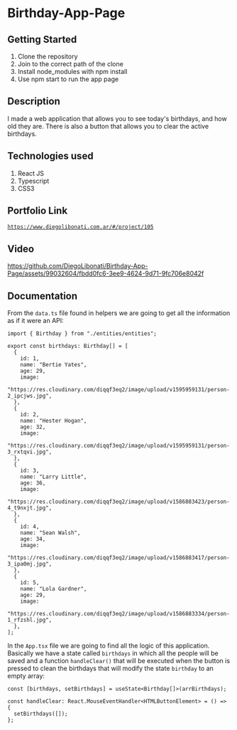 # Birthday-App-Page

## Getting Started

1. Clone the repository
2. Join to the correct path of the clone
3. Install node_modules with npm install
4. Use npm start to run the app page

## Description

I made a web application that allows you to see today's birthdays, and how old they are. There is also a button that allows you to clear the active birthdays.

## Technologies used

1. React JS
2. Typescript
3. CSS3

## Portfolio Link

[`https://www.diegolibonati.com.ar/#/project/105`](https://www.diegolibonati.com.ar/#/project/105)

## Video

https://github.com/DiegoLibonati/Birthday-App-Page/assets/99032604/fbdd0fc6-3ee9-4624-9d71-9fc706e8042f

## Documentation

From the `data.ts` file found in helpers we are going to get all the information as if it were an API:

```
import { Birthday } from "./entities/entities";

export const birthdays: Birthday[] = [
  {
    id: 1,
    name: "Bertie Yates",
    age: 29,
    image:
      "https://res.cloudinary.com/diqqf3eq2/image/upload/v1595959131/person-2_ipcjws.jpg",
  },
  {
    id: 2,
    name: "Hester Hogan",
    age: 32,
    image:
      "https://res.cloudinary.com/diqqf3eq2/image/upload/v1595959131/person-3_rxtqvi.jpg",
  },
  {
    id: 3,
    name: "Larry Little",
    age: 36,
    image:
      "https://res.cloudinary.com/diqqf3eq2/image/upload/v1586883423/person-4_t9nxjt.jpg",
  },
  {
    id: 4,
    name: "Sean Walsh",
    age: 34,
    image:
      "https://res.cloudinary.com/diqqf3eq2/image/upload/v1586883417/person-3_ipa0mj.jpg",
  },
  {
    id: 5,
    name: "Lola Gardner",
    age: 29,
    image:
      "https://res.cloudinary.com/diqqf3eq2/image/upload/v1586883334/person-1_rfzshl.jpg",
  },
];
```

In the `App.tsx` file we are going to find all the logic of this application. Basically we have a state called `birthdays` in which all the people will be saved and a function `handleClear()` that will be executed when the button is pressed to clean the birthdays that will modify the state `birthday` to an empty array:

```
const [birthdays, setBirthdays] = useState<Birthday[]>(arrBirthdays);

const handleClear: React.MouseEventHandler<HTMLButtonElement> = () => {
  setBirthdays([]);
};
```
